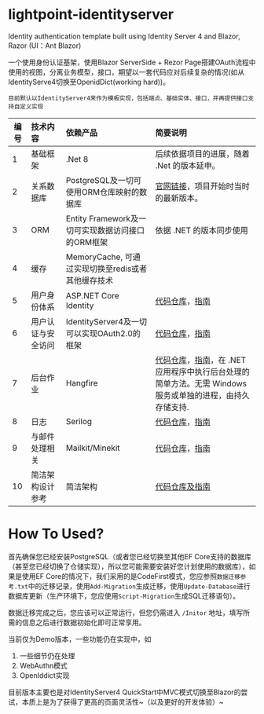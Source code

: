 # lightpoint-identityserver
Identity authentication template built using Identity Server 4 and Blazor, Razor (UI：Ant Blazor)

一个使用身份认证基架，使用Blazor ServerSide + Rezor Page搭建OAuth流程中使用的视图，分离业务模型，接口，期望以一套代码应对后续复杂的情况(如从IdentityServe4切换至OpenidDict(working hard))。

`目前默认以IdentityServer4来作为模板实现，包括端点、基础实体、接口，并再提供接口支持自定义实现`

|编号|技术内容|依赖产品|简要说明 
|----|:----|:----|:----|
|1|基础框架|.Net 8|后续依据项目的进展，随着 .Net 的版本延申。|
|2|关系数据库| PostgreSQL及一切可使用ORM仓库映射的数据库 |[官网链接]( https://www.postgresql.org/)，项目开始时当时的最新版本。|
|3|ORM|Entity Framework及一切可实现数据访问接口的ORM框架 |依据 .NET 的版本同步使用|
|4|缓存|MemoryCache, 可通过实现切换至redis或者其他缓存技术|
|5|用户身份体系|ASP.NET Core Identity |[代码仓库](https://github.com/dotnet/AspNetCore/tree/main/src/Identity)，[指南](https://learn.microsoft.com/zh-cn/aspnet/core/security/authentication/identity?view=aspnetcore-8.0&tabs=visual-studio)|
|6|用户认证与安全访问|IdentityServer4及一切可以实现OAuth2.0的框架 |[代码仓库](https://github.com/DuendeSoftware/IdentityServer)，[指南](https://docs.duendesoftware.com/identityserver/v6/overview/)|
|7|后台作业|Hangfire|[代码仓库](https://github.com/HangfireIO/Hangfire)，[指南](https://docs.hangfire.io/en/latest/)，在 .NET  应用程序中执行后台处理的简单方法。无需 Windows 服务或单独的进程，由持久存储支持.|
|8|日志|Serilog|[代码仓库](https://github.com/serilog/serilog)，[指南](https://github.com/serilog/serilog/wiki)|
|9|与邮件处理相关|Mailkit/Minekit|[代码仓库](https://github.com/jstedfast/MailKit)，[指南](http://www.mimekit.net/docs/html/Introduction.htm)|
|10|简洁架构设计参考|简洁架构|[代码仓库及指南](https://github.com/ardalis/cleanarchitecture)|

# How To Used?
首先确保您已经安装PostgreSQL（或者您已经切换至其他EF Core支持的数据库（甚至您已经切换了仓储实现），所以您可能需要安装好您计划使用的数据库），如果是使用EF Core的情况下，我们采用的是CodeFirst模式，您应参照`数据迁移参考.txt`中的迁移记录，使用`Add-Migration`生成迁移，使用`Update-Database`进行数据库更新（生产环境下，您应使用`Script-Migration`生成SQL迁移语句）。

数据迁移完成之后，您应该可以正常运行，但您仍需进入 `/Initor` 地址，填写所需的信息之后进行数据初始化即可正常享用。

当前仅为Demo版本，一些功能仍在实现中，如
1. 一些细节仍在处理
2. WebAuthn模式
3. OpenIddict实现

目前版本主要也是对IdentityServer4 QuickStart中MVC模式切换至Blazor的尝试，本质上是为了获得了更高的页面灵活性~（以及更好的开发体验）~
